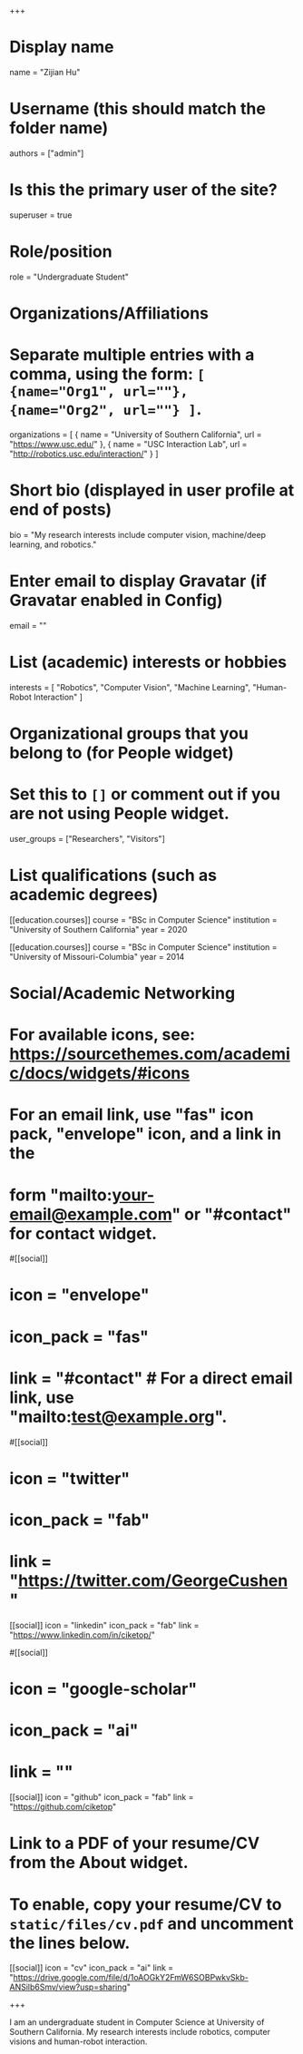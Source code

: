 +++
# Display name
name = "Zijian Hu"

# Username (this should match the folder name)
authors = ["admin"]

# Is this the primary user of the site?
superuser = true

# Role/position
role = "Undergraduate Student"

# Organizations/Affiliations
#   Separate multiple entries with a comma, using the form: `[ {name="Org1", url=""}, {name="Org2", url=""} ]`.
organizations = [
{ name = "University of Southern California", url = "https://www.usc.edu/" },
{ name = "USC Interaction Lab", url = "http://robotics.usc.edu/interaction/" }
 ]

# Short bio (displayed in user profile at end of posts)
bio = "My research interests include computer vision, machine/deep learning, and robotics."

# Enter email to display Gravatar (if Gravatar enabled in Config)
email = ""

# List (academic) interests or hobbies
interests = [
  "Robotics",
  "Computer Vision",
  "Machine Learning",
  "Human-Robot Interaction"
]

# Organizational groups that you belong to (for People widget)
#   Set this to `[]` or comment out if you are not using People widget.
user_groups = ["Researchers", "Visitors"]

# List qualifications (such as academic degrees)
[[education.courses]]
  course = "BSc in Computer Science"
  institution = "University of Southern California"
  year = 2020

[[education.courses]]
  course = "BSc in Computer Science"
  institution = "University of Missouri-Columbia"
  year = 2014

# Social/Academic Networking
# For available icons, see: https://sourcethemes.com/academic/docs/widgets/#icons
#   For an email link, use "fas" icon pack, "envelope" icon, and a link in the
#   form "mailto:your-email@example.com" or "#contact" for contact widget.

#[[social]]
#  icon = "envelope"
#  icon_pack = "fas"
#  link = "#contact"  # For a direct email link, use "mailto:test@example.org".

#[[social]]
#  icon = "twitter"
#  icon_pack = "fab"
#  link = "https://twitter.com/GeorgeCushen"

[[social]]
  icon = "linkedin"
  icon_pack = "fab"
  link = "https://www.linkedin.com/in/ciketop/"

#[[social]]
#  icon = "google-scholar"
#  icon_pack = "ai"
#  link = ""

[[social]]
  icon = "github"
  icon_pack = "fab"
  link = "https://github.com/ciketop"

# Link to a PDF of your resume/CV from the About widget.
# To enable, copy your resume/CV to `static/files/cv.pdf` and uncomment the lines below.
 [[social]]
   icon = "cv"
   icon_pack = "ai"
   link = "https://drive.google.com/file/d/1oAOGkY2FmW6SOBPwkvSkb-ANSilb6Smv/view?usp=sharing"

+++

I am an undergraduate student in Computer Science at University of Southern California.
My research interests include robotics, computer visions and human-robot interaction.
 
